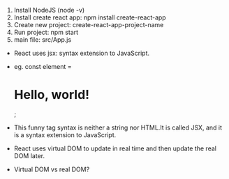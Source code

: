 1. Install NodeJS (node -v)
2. Install create react app: npm install create-react-app
3. Create new project: create-react-app-project-name
4. Run project: npm start
5. main file: src/App.js

- React uses jsx: syntax extension to JavaScript. 
- eg. const element = <h1>Hello, world!</h1>;
- This funny tag syntax is neither a string nor HTML.It is called JSX, and it is a syntax extension to JavaScript.

- React uses virtual DOM to update in real time and then update the real DOM later.
- Virtual DOM vs real DOM?
